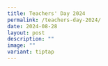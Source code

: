 ```yaml
---
title: Teachers' Day 2024
permalink: /teachers-day-2024/
date: 2024-08-28
layout: post
description: ""
image: ""
variant: tiptap
---
```

